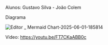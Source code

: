 Alunos: Gustavo Silva - João Colem

Diagrama

![Editor _ Mermaid Chart-2025-06-01-185814](https://github.com/user-attachments/assets/e40b3296-6d4a-4270-bf8a-5181a00ae12f)


Video: https://youtu.be/FT7CKaABB0c
